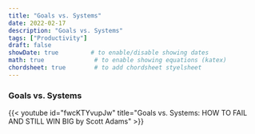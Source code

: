 ```yaml
---
title: "Goals vs. Systems"
date: 2022-02-17
description: "Goals vs. Systems"
tags: ["Productivity"]
draft: false
showDate: true         # to enable/disable showing dates
math: true              # to enable showing equations (katex)
chordsheet: true        # to add chordsheet styelsheet
---
```


### Goals vs. Systems

{{< youtube id="fwcKTYvupJw" title="Goals vs. Systems: HOW TO FAIL AND STILL WIN BIG by Scott Adams" >}}


